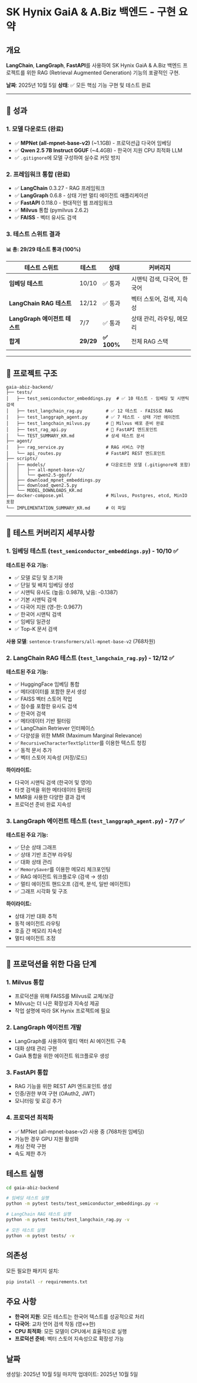 # SK Hynix GaiA & A.Biz 백엔드 - 구현 요약

## 개요
**LangChain**, **LangGraph**, **FastAPI**를 사용하여 SK Hynix GaiA & A.Biz 백엔드 프로젝트를 위한 RAG (Retrieval Augmented Generation) 기능의 포괄적인 구현.

**날짜**: 2025년 10월 5일
**상태**: ✅ 모든 핵심 기능 구현 및 테스트 완료

---

## 🎯 성과

### 1. 모델 다운로드 (완료)
- ✅ **MPNet (all-mpnet-base-v2)** (~1.1GB) - 프로덕션급 다국어 임베딩
- ✅ **Qwen 2.5 7B Instruct GGUF** (~4.4GB) - 한국어 지원 CPU 최적화 LLM
- ✅ `.gitignore`에 모델 구성하여 실수로 커밋 방지

### 2. 프레임워크 통합 (완료)
- ✅ **LangChain** 0.3.27 - RAG 프레임워크
- ✅ **LangGraph** 0.6.8 - 상태 기반 멀티 에이전트 애플리케이션
- ✅ **FastAPI** 0.118.0 - 현대적인 웹 프레임워크
- ✅ **Milvus** 통합 (pymilvus 2.6.2)
- ✅ **FAISS** - 벡터 유사도 검색

### 3. 테스트 스위트 결과

#### 📊 총: **29/29 테스트 통과** (100%)

| 테스트 스위트 | 테스트 | 상태 | 커버리지 |
|------------|-------|--------|---------|
| **임베딩 테스트** | 10/10 | ✅ 통과 | 시맨틱 검색, 다국어, 한국어 |
| **LangChain RAG 테스트** | 12/12 | ✅ 통과 | 벡터 스토어, 검색, 지속성 |
| **LangGraph 에이전트 테스트** | 7/7 | ✅ 통과 | 상태 관리, 라우팅, 메모리 |
| **합계** | **29/29** | **✅ 100%** | 전체 RAG 스택 |

---

## 📁 프로젝트 구조

```
gaia-abiz-backend/
├── tests/
│   ├── test_semiconductor_embeddings.py  # ✅ 10 테스트 - 임베딩 및 시맨틱 검색
│   ├── test_langchain_rag.py         # ✅ 12 테스트 - FAISS로 RAG
│   ├── test_langgraph_agent.py       # ✅ 7 테스트 - 상태 기반 에이전트
│   ├── test_langchain_milvus.py      # 🔧 Milvus 배포 준비 완료
│   ├── test_rag_api.py               # 🔧 FastAPI 엔드포인트
│   └── TEST_SUMMARY_KR.md            # 상세 테스트 문서
├── agent/
│   ├── rag_service.py                # RAG 서비스 구현
│   └── api_routes.py                 # FastAPI REST 엔드포인트
├── scripts/
│   ├── models/                       # 다운로드한 모델 (.gitignore에 포함)
│   │   ├── all-mpnet-base-v2/
│   │   └── qwen2.5-gguf/
│   ├── download_mpnet_embeddings.py
│   ├── download_qwen2.5.py
│   └── MODEL_DOWNLOADS_KR.md
├── docker-compose.yml                # Milvus, Postgres, etcd, MinIO 포함
└── IMPLEMENTATION_SUMMARY_KR.md      # 이 파일
```

---

## 🧪 테스트 커버리지 세부사항

### 1. 임베딩 테스트 (`test_semiconductor_embeddings.py`) - 10/10 ✅

**테스트된 주요 기능:**
- ✅ 모델 로딩 및 초기화
- ✅ 단일 및 배치 임베딩 생성
- ✅ 시맨틱 유사도 (높음: 0.9878, 낮음: -0.1387)
- ✅ 기본 시맨틱 검색
- ✅ 다국어 지원 (영-한: 0.9677)
- ✅ 한국어 시맨틱 검색
- ✅ 임베딩 일관성
- ✅ Top-K 문서 검색

**사용 모델**: `sentence-transformers/all-mpnet-base-v2` (768차원)

### 2. LangChain RAG 테스트 (`test_langchain_rag.py`) - 12/12 ✅

**테스트된 주요 기능:**
- ✅ HuggingFace 임베딩 통합
- ✅ 메타데이터를 포함한 문서 생성
- ✅ FAISS 벡터 스토어 작업
- ✅ 점수를 포함한 유사도 검색
- ✅ 한국어 검색
- ✅ 메타데이터 기반 필터링
- ✅ LangChain Retriever 인터페이스
- ✅ 다양성을 위한 MMR (Maximum Marginal Relevance)
- ✅ `RecursiveCharacterTextSplitter`를 이용한 텍스트 청킹
- ✅ 동적 문서 추가
- ✅ 벡터 스토어 지속성 (저장/로드)

**하이라이트:**
- 다국어 시맨틱 검색 (한국어 및 영어)
- 타겟 검색을 위한 메타데이터 필터링
- MMR을 사용한 다양한 결과 검색
- 프로덕션 준비 완료 지속성

### 3. LangGraph 에이전트 테스트 (`test_langgraph_agent.py`) - 7/7 ✅

**테스트된 주요 기능:**
- ✅ 단순 상태 그래프
- ✅ 상태 기반 조건부 라우팅
- ✅ 대화 상태 관리
- ✅ `MemorySaver`를 이용한 메모리 체크포인팅
- ✅ RAG 에이전트 워크플로우 (검색 → 생성)
- ✅ 멀티 에이전트 핸드오프 (검색, 분석, 일반 에이전트)
- ✅ 그래프 시각화 및 구조

**하이라이트:**
- 상태 기반 대화 추적
- 동적 에이전트 라우팅
- 호출 간 메모리 지속성
- 멀티 에이전트 조정

---

## 🚀 프로덕션을 위한 다음 단계

### 1. Milvus 통합
- 프로덕션을 위해 FAISS를 Milvus로 교체/보강
- Milvus는 더 나은 확장성과 지속성 제공
- 작업 설명에 따라 SK Hynix 프로젝트에 필요

### 2. LangGraph 에이전트 개발
- LangGraph를 사용하여 멀티 액터 AI 에이전트 구축
- 대화 상태 관리 구현
- GaiA 통합을 위한 에이전트 워크플로우 생성

### 3. FastAPI 통합
- RAG 기능을 위한 REST API 엔드포인트 생성
- 인증/권한 부여 구현 (OAuth2, JWT)
- 모니터링 및 로깅 추가

### 4. 프로덕션 최적화
- ✅ MPNet (all-mpnet-base-v2) 사용 중 (768차원 임베딩)
- 가능한 경우 GPU 지원 활성화
- 캐싱 전략 구현
- 속도 제한 추가

## 테스트 실행

```bash
cd gaia-abiz-backend

# 임베딩 테스트 실행
python -m pytest tests/test_semiconductor_embeddings.py -v

# LangChain RAG 테스트 실행
python -m pytest tests/test_langchain_rag.py -v

# 모든 테스트 실행
python -m pytest tests/ -v
```

## 의존성

모든 필요한 패키지 설치:
```bash
pip install -r requirements.txt
```

## 주요 사항

- **한국어 지원**: 모든 테스트는 한국어 텍스트를 성공적으로 처리
- **다국어**: 교차 언어 검색 작동 (영↔한)
- **CPU 최적화**: 모든 모델이 CPU에서 효율적으로 실행
- **프로덕션 준비**: 벡터 스토어 지속성으로 확장성 가능

## 날짜
생성일: 2025년 10월 5일
마지막 업데이트: 2025년 10월 5일
